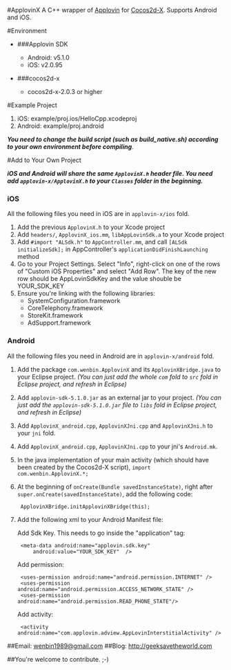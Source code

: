 #ApplovinX
A C++ wrapper of [Applovin](http://www.applovin.com/index) for [Cocos2d-X](https://github.com/cocos2d/cocos2d-x). Supports Android and iOS.

#Environment

* ###Applovin SDK
	* Android: v5.1.0
	* iOS: v2.0.95

* ###cocos2d-x
	* cocos2d-x-2.0.3 or higher

#Example Project
1. iOS: example/proj.ios/HelloCpp.xcodeproj
2. Android: example/proj.android

***You need to change the build script (such as build_native.sh) according to your own environment before compiling***.

#Add to Your Own Project

***iOS and Android will share the same `ApplovinX.h` header file. You need add `applovin-x/ApplovinX.h` to your `Classes` folder in the beginning.***

### iOS

All the following files you need in iOS are in `applovin-x/ios` fold.

1. Add the previous `ApplovinX.h` to your Xcode project
2. Add `headers/`, `ApplovinX_ios.mm`, `libAppLovinSdk.a` to your Xcode project
3. Add `#import "ALSdk.h"` to `AppController.mm`, and call `[ALSdk initializeSdk];` in AppController's `applicationDidFinishLaunching` method
4. Go to your Project Settings. Select "Info", right-click on one of the rows of "Custom iOS Properties" and select "Add Row". 
The key of the new row should be AppLovinSdkKey and the value shouble be YOUR\_SDK\_KEY
5. Ensure you're linking with the following libraries:
	* SystemConfiguration.framework
	* CoreTelephony.framework
	* StoreKit.framework
	* AdSupport.framework

### Android

All the following files you need in Android are in `applovin-x/android` fold.

1. Add the package `com.wenbin.ApplovinX` and its `ApplovinXBridge.java` to your Eclipse project.
*(You can just add the whole `com` fold to `src` fold in Eclipse project, and refresh in Eclipse)*
2. Add `applovin-sdk-5.1.0.jar` as an external jar to your project.
*(You can just add the `applovin-sdk-5.1.0.jar` file to `libs` fold in Eclipse project, and refresh in Eclipse)*
3. Add `ApplovinX_android.cpp`, `ApplovinXJni.cpp` and `ApplovinXJni.h` to your `jni` fold.
4. Add `ApplovinX_android.cpp`, `ApplovinXJni.cpp` to your jni's `Android.mk`.
5. In the java implementation of your main activity (which should have been created by the Cocos2d-X script), `import com.wenbin.ApplovinX.*;`
6. At the beginning of `onCreate(Bundle savedInstanceState)`, right after `super.onCreate(savedInstanceState)`, add the following code:

		ApplovinXBridge.initApplovinXBridge(this);

7. Add the following xml to your Android Manifest file:

	Add Sdk Key. This needs to go inside the "application" tag:

		<meta-data android:name="applovin.sdk.key" 
			android:value="YOUR_SDK_KEY"  />

	Add permission:

		<uses-permission android:name="android.permission.INTERNET" />
		<uses-permission android:name="android.permission.ACCESS_NETWORK_STATE" />
		<uses-permission android:name="android.permission.READ_PHONE_STATE"/>

	Add activity:
	
		<activity android:name="com.applovin.adview.AppLovinInterstitialActivity" />

##Email: <wenbin1989@gmail.com>
##Blog: <http://geeksavetheworld.com>

##You're welcome to contribute. ;-)

